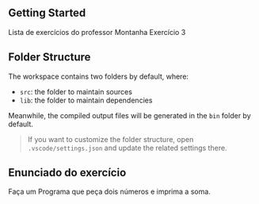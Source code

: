 ## Getting Started

Lista de exercícios do professor Montanha Exercício 3

## Folder Structure

The workspace contains two folders by default, where:

- `src`: the folder to maintain sources
- `lib`: the folder to maintain dependencies

Meanwhile, the compiled output files will be generated in the `bin` folder by default.

> If you want to customize the folder structure, open `.vscode/settings.json` and update the related settings there.

## Enunciado do exercício 

Faça um Programa que peça dois números e imprima a soma.
